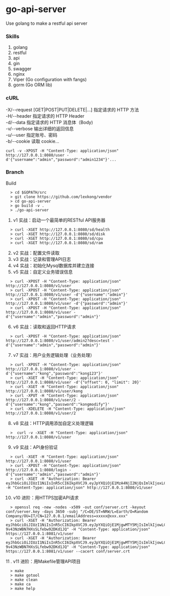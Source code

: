 # go-api-server
Use golang to make a restful api server

### Skills
1. golang
2. restful
3. api
4. gin
5. swagger
6. nginx
7. Viper (Go configuration with fangs)
8. gorm (Go ORM lib)

### cURL
-X/--request [GET|POST|PUT|DELETE|…]  指定请求的 HTTP 方法  
-H/--header                           指定请求的 HTTP Header  
-d/--data                             指定请求的 HTTP 消息体（Body)  
-v/--verbose                          输出详细的返回信息  
-u/--user                             指定账号、密码  
-b/--cookie                           读取 cookie...  
```
curl -v -XPOST -H "Content-Type: application/json" http://127.0.0.1:8080/user -d'{"username":"admin","password":"admin1234"}'...
```

### Branch
Build  
```
  > cd $GOPATH/src
  > git clone https://github.com/lexkong/vendor
  > cd go-api-server
  > go build -v .
  > ./go-api-server
```

1. v1 实战：启动一个最简单的RESTful API服务器
```
  > curl -XGET http://127.0.0.1:8080/sd/health
  > curl -XGET http://127.0.0.1:8080/sd/disk
  > curl -XGET http://127.0.0.1:8080/sd/cpu
  > curl -XGET http://127.0.0.1:8080/sd/ram
```
2. v2 实战：配置文件读取
3. v3 实战：记录和管理API日志
4. v4 实战：初始化Mysql数据库并建立连接
5. v5 实战：自定义业务错误信息
```
  > curl -XPOST -H "Content-Type: application/json" http://127.0.0.1:8080/v1/user
  > curl -XPOST -H "Content-Type: application/json" http://127.0.0.1:8080/v1/user -d'{"username":"admin"}'
  > curl -XPOST -H "Content-Type: application/json" http://127.0.0.1:8080/v1/user -d'{"password":"admin"}'
  > curl -XPOST -H "Content-Type: application/json" http://127.0.0.1:8080/v1/user -d'{"username":"admin","password":"admin"}'
```
6. v6 实战：读取和返回HTTP请求
```
  > curl -XPOST -H "Content-Type: application/json" http://127.0.0.1:8080/v1/user/admin2?desc=test -d'{"username":"admin","password":"admin"}'
```
7. v7 实战：用户业务逻辑处理（业务处理）
```
  > curl -XPOST -H "Content-Type: application/json" http://127.0.0.1:8080/v1/user -d'{"username":"kong","password":"kong123"}'
  > curl -XGET -H "Content-Type: application/json" http://127.0.0.1:8080/v1/user -d'{"offset": 0, "limit": 20}'
  > curl -XGET -H "Content-Type: application/json" http://127.0.0.1:8080/v1/user/kong
  > curl -XPUT -H "Content-Type: application/json" http://127.0.0.1:8080/v1/user/2 -d'{"username":"kong","password":"kongmodify"}'
  > curl -XDELETE -H "Content-Type: application/json" http://127.0.0.1:8080/v1/user/2
```
8. v8 实战：HTTP调用添加自定义处理逻辑
```
  >  curl -v -XGET -H "Content-Type: application/json" http://127.0.0.1:8080/v1/user
```
9. v9 实战：API身份验证
```
  > curl -XGET -H "Content-Type: application/json" http://127.0.0.1:8080/v1/user
  > curl -XPOST -H "Content-Type: application/json" http://127.0.0.1:8080/login -d'{"username":"admin","password":"admin"}'
  > curl -XGET -H "Authorization: Bearer eyJhbGciOiJIUzI1NiIsInR5cCI6IkpXVCJ9.eyJpYXQiOjE1MzA4NjI2NjQsImlkIjoxLCJuYmYiOjE1MzA4NjI2NjQsInVzZXJuYW1lIjoiYWRtaW4ifQ.zgBNiBHi2WufuolA2iTcmHzjyf30Hi5cSb00FFyml1Q" -H "Content-Type: application/json" http://127.0.0.1:8080/v1/user
```
10. v10 进阶：用HTTPS加密API请求
```
  > openssl req -new -nodes -x509 -out conf/server.crt -keyout conf/server.key -days 3650 -subj "/C=DE/ST=NRW/L=Earth/O=Random Company/OU=IT/CN=127.0.0.1/emailAddress=xxxxx@xxx.xxx"
  > curl -XGET -H "Authorization: Bearer eyJhbGciOiJIUzI1NiIsInR5cCI6IkpXVCJ9.eyJpYXQiOjE1MjgwMTY5MjIsImlkIjowLCJuYmYiOjE1MjgwMTY5MjIsInVzZXJuYW1lIjoiYWRtaW4ifQ.LjxrK9DuAwAzUD8-9v43NzWBN7HXsSLfebw92DKd1JQ" -H "Content-Type: application/json" https://127.0.0.1:8081/v1/user
  > curl -XGET -H "Authorization: Bearer eyJhbGciOiJIUzI1NiIsInR5cCI6IkpXVCJ9.eyJpYXQiOjE1MjgwMTY5MjIsImlkIjowLCJuYmYiOjE1MjgwMTY5MjIsInVzZXJuYW1lIjoiYWRtaW4ifQ.LjxrK9DuAwAzUD8-9v43NzWBN7HXsSLfebw92DKd1JQ" -H "Content-Type: application/json" https://127.0.0.1:8081/v1/user --cacert conf/server.crt
```
11 . v11 进阶：用Makefile管理API项目
```
  > make
  > make gotool
  > make clean
  > make ca
  > make help
```